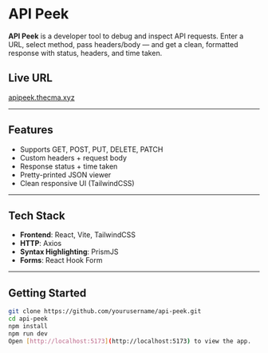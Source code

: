 # API Peek

**API Peek** is a developer tool to debug and inspect API requests. Enter a URL, select method, pass headers/body — and get a clean, formatted response with status, headers, and time taken.


## Live URL
[apipeek.thecma.xyz](https://apipeek.thecma.xyz)

---

## Features
- Supports GET, POST, PUT, DELETE, PATCH
- Custom headers + request body
- Response status + time taken
- Pretty-printed JSON viewer
- Clean responsive UI (TailwindCSS)

---

## Tech Stack

- **Frontend**: React, Vite, TailwindCSS
- **HTTP**: Axios
- **Syntax Highlighting**: PrismJS
- **Forms**: React Hook Form

---

## Getting Started

```bash
git clone https://github.com/yourusername/api-peek.git
cd api-peek
npm install
npm run dev
Open [http://localhost:5173](http://localhost:5173) to view the app.